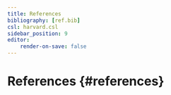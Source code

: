 ```yaml
---
title: References
bibliography: [ref.bib]
csl: harvard.csl
sidebar_position: 9
editor:
    render-on-save: false
---
```


# References {#references}
